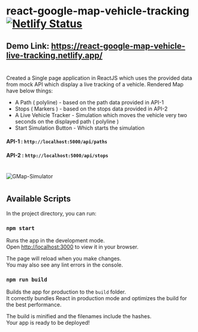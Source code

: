 # react-google-map-vehicle-tracking [![Netlify Status](https://api.netlify.com/api/v1/badges/644fd02e-5d2c-45a4-8b0b-7ac931d36664/deploy-status)](https://app.netlify.com/sites/react-google-map-vehicle-live-tracking/deploys)
## Demo Link: https://react-google-map-vehicle-live-tracking.netlify.app/

#

Created a Single page application in ReactJS which uses the provided data from mock API which display a live tracking of a vehicle. Rendered Map have below things:

- A Path ( polyline) - based on the path data provided in API-1
- Stops ( Markers ) - based on the stops data provided in API-2
- A Live Vehicle Tracker - Simulation which moves the vehicle very two seconds on the displayed path ( polyline )
- Start Simulation Button - Which starts the simulation


#### API-1 : `http://localhost:5000/api/paths`
#### API-2 : `http://localhost:5000/api/stops`

#

![GMap-Simulator](https://user-images.githubusercontent.com/1678725/149657446-39f3f0f9-364c-4a16-b339-f3921172ef32.gif)


#
## Available Scripts

In the project directory, you can run:

### `npm start`

Runs the app in the development mode.\
Open [http://localhost:3000](http://localhost:3000) to view it in your browser.

The page will reload when you make changes.\
You may also see any lint errors in the console.



### `npm run build`

Builds the app for production to the `build` folder.\
It correctly bundles React in production mode and optimizes the build for the best performance.

The build is minified and the filenames include the hashes.\
Your app is ready to be deployed!

#

